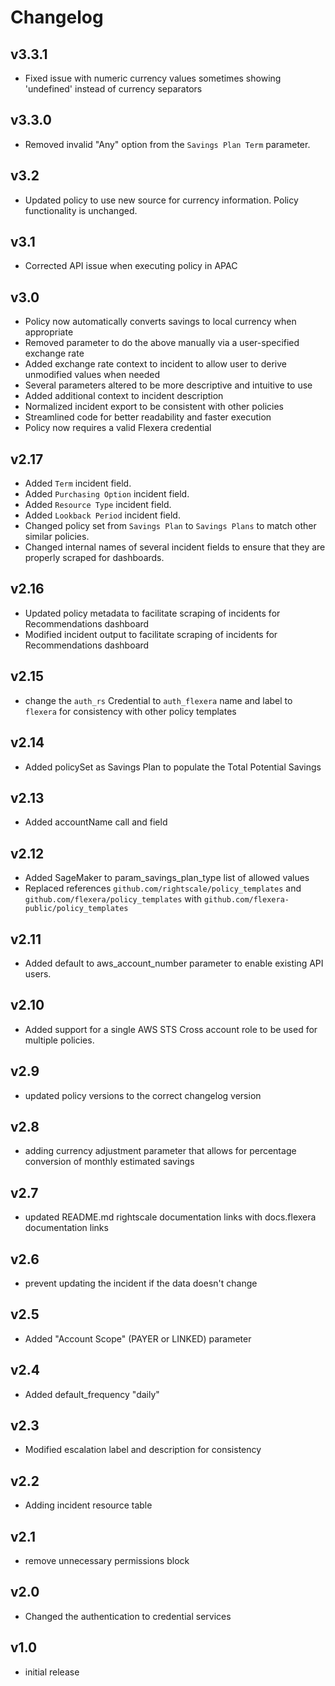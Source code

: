 # Changelog

## v3.3.1

- Fixed issue with numeric currency values sometimes showing 'undefined' instead of currency separators

## v3.3.0

- Removed invalid "Any" option from the `Savings Plan Term` parameter.

## v3.2

- Updated policy to use new source for currency information. Policy functionality is unchanged.

## v3.1

- Corrected API issue when executing policy in APAC

## v3.0

- Policy now automatically converts savings to local currency when appropriate
- Removed parameter to do the above manually via a user-specified exchange rate
- Added exchange rate context to incident to allow user to derive unmodified values when needed
- Several parameters altered to be more descriptive and intuitive to use
- Added additional context to incident description
- Normalized incident export to be consistent with other policies
- Streamlined code for better readability and faster execution
- Policy now requires a valid Flexera credential

## v2.17

- Added `Term` incident field.
- Added `Purchasing Option` incident field.
- Added `Resource Type` incident field.
- Added `Lookback Period` incident field.
- Changed policy set from `Savings Plan` to `Savings Plans` to match other similar policies.
- Changed internal names of several incident fields to ensure that they are properly scraped for dashboards.

## v2.16

- Updated policy metadata to facilitate scraping of incidents for Recommendations dashboard
- Modified incident output to facilitate scraping of incidents for Recommendations dashboard

## v2.15

- change the `auth_rs` Credential to `auth_flexera` name and label to `flexera` for consistency with other policy templates

## v2.14

- Added policySet as Savings Plan to populate the Total Potential Savings

## v2.13

- Added accountName call and field

## v2.12

- Added SageMaker to param_savings_plan_type list of allowed values
- Replaced references `github.com/rightscale/policy_templates` and `github.com/flexera/policy_templates` with `github.com/flexera-public/policy_templates`

## v2.11

- Added default to aws_account_number parameter to enable existing API users.

## v2.10

- Added support for a single AWS STS Cross account role to be used for multiple policies.

## v2.9

- updated policy versions to the correct changelog version

## v2.8

- adding currency adjustment parameter that allows for percentage conversion of monthly estimated savings

## v2.7

- updated README.md rightscale documentation links with docs.flexera documentation links

## v2.6

- prevent updating the incident if the data doesn't change

## v2.5

- Added "Account Scope" (PAYER or LINKED) parameter

## v2.4

- Added default_frequency "daily"

## v2.3

- Modified escalation label and description for consistency

## v2.2

- Adding incident resource table

## v2.1

- remove unnecessary permissions block

## v2.0

- Changed the authentication to credential services

## v1.0

- initial release
